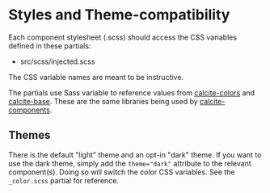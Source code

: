 # Styles and Theme-compatibility

Each component stylesheet (.scss) should access the CSS variables defined in these partials:

- src/scss/injected.scss

The CSS variable names are meant to be instructive.

The partials use Sass variable to reference values from [calcite-colors](https://github.com/Esri/calcite-colors) and [calcite-base](https://github.com/Esri/calcite-base). These are the same libraries being used by [calcite-components](https://github.com/Esri/calcite-components).

## Themes

There is the default "light" theme and an opt-in "dark" theme. If you want to use the dark theme, simply add the `theme="dark"` attribute to the relevant component(s). Doing so will switch the color CSS variables. See the `_color.scss` partial for reference.
